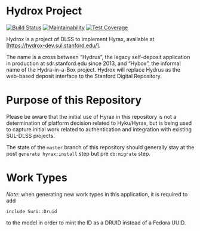 # Hydrox Project

[![Build Status](https://travis-ci.org/sul-dlss/hydrox.svg?branch=master)](https://travis-ci.org/sul-dlss/hydrox)
[![Maintainability](https://api.codeclimate.com/v1/badges/c5f334ba892cf3ac32c5/maintainability)](https://codeclimate.com/github/sul-dlss/hydrox/maintainability)
[![Test Coverage](https://api.codeclimate.com/v1/badges/c5f334ba892cf3ac32c5/test_coverage)](https://codeclimate.com/github/sul-dlss/hydrox/test_coverage)

Hydrox is a project of DLSS to implement Hyrax, available at [https://hydrox-dev.sul.stanford.edu/].  

The name is a cross between “Hydrus”, the legacy self-deposit application in production at sdr.stanford.edu since 2013, and “Hybox”, the informal name of the Hydra-in-a-Box project. Hydrox will replace Hydrus as the web-based deposit interface to the Stanford Digital Repository.

# Purpose of this Repository

Please be aware that the initial use of Hyrax in this repository is not a determination of platform decision related to Hyku/Hyrax, but is being used to capture initial work related to authentication and integration with existing SUL-DLSS projects.

The state of the `master` branch of this repository should generally stay at the post `generate hyrax:install` step but pre `db:migrate` step.

# Work Types

*Note:* when generating new work types in this application, it is required to add

```
include Suri::Druid
```

to the model in order to mint the ID as a DRUID instead of a Fedora UUID.
